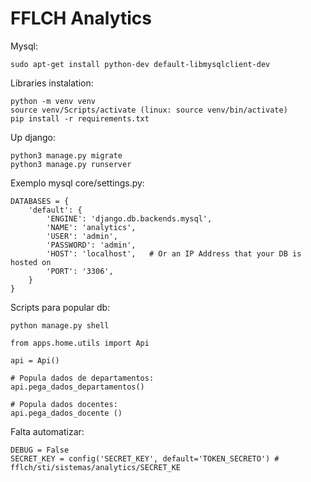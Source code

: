 # FFLCH Analytics

Mysql:

    sudo apt-get install python-dev default-libmysqlclient-dev

Libraries instalation:

    python -m venv venv
    source venv/Scripts/activate (linux: source venv/bin/activate)
    pip install -r requirements.txt

Up django:

    python3 manage.py migrate
    python3 manage.py runserver

Exemplo mysql core/settings.py:

    DATABASES = {
        'default': {
            'ENGINE': 'django.db.backends.mysql', 
            'NAME': 'analytics',
            'USER': 'admin',
            'PASSWORD': 'admin',
            'HOST': 'localhost',   # Or an IP Address that your DB is hosted on
            'PORT': '3306',
        }
    }

Scripts para popular db:

    python manage.py shell

    from apps.home.utils import Api

    api = Api()

    # Popula dados de departamentos:
    api.pega_dados_departamentos()

    # Popula dados docentes:
    api.pega_dados_docente ()

Falta automatizar:

    DEBUG = False
    SECRET_KEY = config('SECRET_KEY', default='TOKEN_SECRETO') # fflch/sti/sistemas/analytics/SECRET_KE
